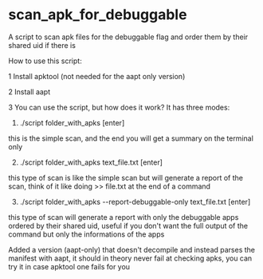 # scan_apk_for_debuggable
A script to scan apk files for the debuggable flag and order them by their shared uid if there is

How to use this script:

1 Install apktool (not needed for the aapt only version)

2 Install aapt

3 You can use the script, but how does it work? It has three modes:

1. ./script folder_with_apks [enter]

this is the simple scan, and the end you will get a summary on the terminal only

2. ./script folder_with_apks text_file.txt [enter]

this type of scan is like the simple scan but will generate a report of the scan, think of it like doing >> file.txt at the end of a command

3. ./script folder_with_apks --report-debuggable-only text_file.txt [enter]

this type of scan will generate a report with only the debuggable apps ordered by their shared uid, useful if you don't want the full output of the command but only the informations of the apps

Added a version (aapt-only) that doesn't decompile and instead parses the manifest with aapt, it should in theory never fail at checking apks, you can try it in case apktool one fails for you
